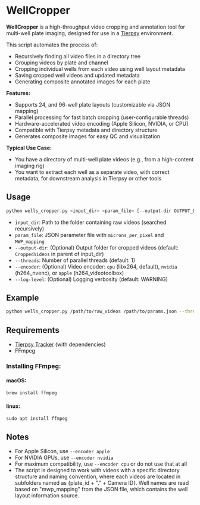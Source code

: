 # WellCropper

**WellCropper** is a high-throughput video cropping and annotation tool for multi-well plate imaging, designed for use in a [Tierpsy](https://github.com/Tierpsy/tierpsy-tracker) environment.

This script automates the process of:
- Recursively finding all video files in a directory tree
- Grouping videos by plate and channel
- Cropping individual wells from each video using well layout metadata
- Saving cropped well videos and updated metadata
- Generating composite annotated images for each plate

**Features:**
- Supports 24, and 96-well plate layouts (customizable via JSON mapping)
- Parallel processing for fast batch cropping (user-configurable threads)
- Hardware-accelerated video encoding (Apple Silicon, NVIDIA, or CPU)
- Compatible with Tierpsy metadata and directory structure
- Generates composite images for easy QC and visualization

**Typical Use Case:**
- You have a directory of multi-well plate videos (e.g., from a high-content imaging rig)
- You want to extract each well as a separate video, with correct metadata, for downstream analysis in Tierpsy or other tools

## Usage

```sh
python wells_cropper.py <input_dir> <param_file> [--output-dir OUTPUT_DIR] [--threads N] [--encoder cpu|nvidia|apple] [--log-level LEVEL]
```

- `input_dir`: Path to the folder containing raw videos (searched recursively)
- `param_file`: JSON parameter file with `microns_per_pixel` and `MWP_mapping`
- `--output-dir`: (Optional) Output folder for cropped videos (default: `CroppedVideos` in parent of input_dir)
- `--threads`: Number of parallel threads (default: 1)
- `--encoder`: (Optional) Video encoder: `cpu` (libx264, default), `nvidia` (h264_nvenc), or `apple` (h264_videotoolbox)
- `--log-level`: (Optional) Logging verbosity (default: WARNING)

## Example

```sh
python wells_cropper.py /path/to/raw_videos /path/to/params.json --threads 8 --encoder apple
```

## Requirements
- [Tierpsy Tracker](https://github.com/Tierpsy/tierpsy-tracker) (with dependencies)
- FFmpeg
### Installing FFmpeg:
#### macOS:
```
brew install ffmpeg
```
#### linux:
```
sudo apt install ffmpeg
```

## Notes
- For Apple Silicon, use `--encoder apple`
- For NVIDIA GPUs, use `--encoder nvidia`
- For maximum compatibility, use `--encoder cpu` or do not use that at all
- The script is designed to work with videos with a specific directory structure and naming convention, 
where each videos are located in subfolders named as {plate_id + "." + Camera ID}. Well names are read based on "mwp_mapping" from the JSON file, 
which contains the well layout information source.
